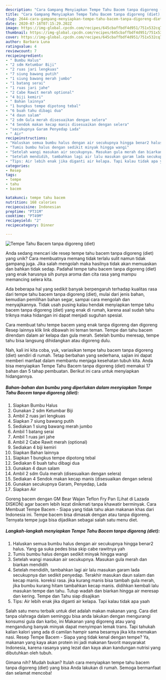 ```yaml
---
description: "Cara Gampang Menyiapkan Tempe Tahu Bacem tanpa digoreng (diet), Bikin Ngiler"
title: "Cara Gampang Menyiapkan Tempe Tahu Bacem tanpa digoreng (diet), Bikin Ngiler"
slug: 2644-cara-gampang-menyiapkan-tempe-tahu-bacem-tanpa-digoreng-diet-bikin-ngiler
date: 2020-07-16T07:15:29.202Z
image: https://img-global.cpcdn.com/recipes/645cbaffbdf4d951/751x532cq70/tempe-tahu-bacem-tanpa-digoreng-diet-foto-resep-utama.jpg
thumbnail: https://img-global.cpcdn.com/recipes/645cbaffbdf4d951/751x532cq70/tempe-tahu-bacem-tanpa-digoreng-diet-foto-resep-utama.jpg
cover: https://img-global.cpcdn.com/recipes/645cbaffbdf4d951/751x532cq70/tempe-tahu-bacem-tanpa-digoreng-diet-foto-resep-utama.jpg
author: Barbara Luna
ratingvalue: 4
reviewcount: 7
recipeingredient:
- " Bumbu Halus"
- "2 sdm Ketumbar Biji"
- "2 ruas jari lengkuas"
- "7 siung bawang putih"
- "1 siung bawang merah jumbo"
- "1 batang serai"
- "1 ruas jari jahe"
- "2 Cabe Rawit merah optional"
- "4 biji kemiri"
- " Bahan lainnya"
- "1 bungkus tempe dipotong tebal"
- "6 buah tahu dibagi dua"
- "4 daun salam"
- "2 sdm Gula merah disesuaikan dengan selera"
- "4 Sendok makan kecap manis disesuaikan dengan selera"
- "secukupnya Garam Penyedap Lada"
- " Air"
recipeinstructions:
- "Haluskan semua bumbu halus dengan air secukupnya hingga benar2 halus. Yang ga suka pedes bisa skip cabe rawitnya yah"
- "Tumis bumbu halus dengan sedikit minyak hingga wangi"
- "Setelah wangi masukan air secukupnya. Masukan gula merah dan biarkan mendidih"
- "Setelah mendidih, tambahkan lagi air lalu masukan garam lada secukupnya dan sedikit penyedap. Terakhir masukan daun salam dan kecap manis. koreksi rasa. jika kurang manis bisa tambah gula merah, jika bumbu kurang hitam tambahkan kecap manis. didihkan kembali lalu masukan tempe dan tahu. Tutup wadah dan biarkan hingga air meresap dan kering. Tempe dan Tahu siap disajikan"
- "Tips: Air lebih enak jika diganti air kelapa. Tapi kalau tidak apa yaah"
categories:
- Resep
tags:
- tempe
- tahu
- bacem

katakunci: tempe tahu bacem 
nutrition: 168 calories
recipecuisine: Indonesian
preptime: "PT31M"
cooktime: "PT49M"
recipeyield: "2"
recipecategory: Dinner

---
```



![Tempe Tahu Bacem tanpa digoreng (diet)](https://img-global.cpcdn.com/recipes/645cbaffbdf4d951/751x532cq70/tempe-tahu-bacem-tanpa-digoreng-diet-foto-resep-utama.jpg)

Anda sedang mencari ide resep tempe tahu bacem tanpa digoreng (diet) yang unik? Cara membuatnya memang tidak terlalu sulit namun tidak gampang juga. Jika salah mengolah maka hasilnya tidak akan memuaskan dan bahkan tidak sedap. Padahal tempe tahu bacem tanpa digoreng (diet) yang enak harusnya sih punya aroma dan cita rasa yang mampu memancing selera kita.

Ada beberapa hal yang sedikit banyak berpengaruh terhadap kualitas rasa dari tempe tahu bacem tanpa digoreng (diet), mulai dari jenis bahan, kemudian pemilihan bahan segar, sampai cara mengolah dan menyajikannya. Tidak usah pusing kalau hendak menyiapkan tempe tahu bacem tanpa digoreng (diet) yang enak di rumah, karena asal sudah tahu triknya maka hidangan ini dapat menjadi suguhan spesial.

Cara membuat tahu tempe bacem yang enak tanpa digoreng dan digoreng Resep lainnya klik link dibawah ini teman teman. Tempe dan tahu bacem direndam dalam air kelapa dan gula merah. Setelah bumbu meresap, tempe tahu bisa langsung dihidangkan atau digoreng dulu.


Nah, kali ini kita coba, yuk, variasikan tempe tahu bacem tanpa digoreng (diet) sendiri di rumah. Tetap berbahan yang sederhana, sajian ini dapat memberi manfaat dalam membantu menjaga kesehatan tubuh kita. Anda bisa menyiapkan Tempe Tahu Bacem tanpa digoreng (diet) memakai 17 bahan dan 5 tahap pembuatan. Berikut ini cara untuk menyiapkan hidangannya.

<!--inarticleads1-->

##### Bahan-bahan dan bumbu yang diperlukan dalam menyiapkan Tempe Tahu Bacem tanpa digoreng (diet):

1. Siapkan  Bumbu Halus
1. Gunakan 2 sdm Ketumbar Biji
1. Ambil 2 ruas jari lengkuas
1. Siapkan 7 siung bawang putih
1. Sediakan 1 siung bawang merah jumbo
1. Ambil 1 batang serai
1. Ambil 1 ruas jari jahe
1. Ambil 2 Cabe Rawit merah (optional)
1. Sediakan 4 biji kemiri
1. Siapkan  Bahan lainnya
1. Siapkan 1 bungkus tempe dipotong tebal
1. Sediakan 6 buah tahu dibagi dua
1. Gunakan 4 daun salam
1. Ambil 2 sdm Gula merah (disesuaikan dengan selera)
1. Sediakan 4 Sendok makan kecap manis (disesuaikan dengan selera)
1. Gunakan secukupnya Garam, Penyedap, Lada
1. Siapkan  Air


Goreng bacem dengan GM Bear Wajan Teflon Fry Pan (Lihat di Lazada DISKON) agar bacem lebih lezat dinikmati tanpa khawatir berminyak. Cara Membuat Tempe Bacem - Siapa yang tidak tahu akan makanan khas dari Indonesia ini. Tempe bacem bisa dimasak dengan atau tanpa digoreng. Ternyata tempe juga bisa dijadikan sebagai salah satu menu diet. 

<!--inarticleads2-->

##### Langkah-langkah menyiapkan Tempe Tahu Bacem tanpa digoreng (diet):

1. Haluskan semua bumbu halus dengan air secukupnya hingga benar2 halus. Yang ga suka pedes bisa skip cabe rawitnya yah
1. Tumis bumbu halus dengan sedikit minyak hingga wangi
1. Setelah wangi masukan air secukupnya. Masukan gula merah dan biarkan mendidih
1. Setelah mendidih, tambahkan lagi air lalu masukan garam lada secukupnya dan sedikit penyedap. Terakhir masukan daun salam dan kecap manis. koreksi rasa. jika kurang manis bisa tambah gula merah, jika bumbu kurang hitam tambahkan kecap manis. didihkan kembali lalu masukan tempe dan tahu. Tutup wadah dan biarkan hingga air meresap dan kering. Tempe dan Tahu siap disajikan
1. Tips: Air lebih enak jika diganti air kelapa. Tapi kalau tidak apa yaah


Salah satu menu terbaik untuk diet adalah makan makanan yang. Cara diet tanpa olahraga dalam seminggu bisa anda lakukan dengan mengurangi konsumsi gula dan karbo, ini Makanan yang digoreng atau yang mengandung banyak minyak dapat menyimpan lemak trans. Tapi tahukah kalian kalori yang ada di camilan hampir sama besarnya jika kita memakan nasi. Resep Tempe Bacem - Siapa yang tidak kenal dengan tempe? Ya, makanan yang kaya akan protein ini jadi makanan favorit masyarakat Indonesia, karena rasanya yang lezat dan kaya akan kandungan nutrisi yang dibutuhkan oleh tubuh. 

Gimana nih? Mudah bukan? Itulah cara menyiapkan tempe tahu bacem tanpa digoreng (diet) yang bisa Anda lakukan di rumah. Semoga bermanfaat dan selamat mencoba!
